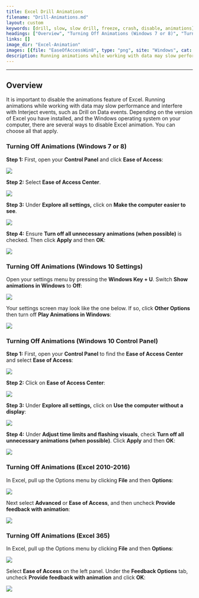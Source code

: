 ```yaml
---
title: Excel Drill Animations
filename: "Drill-Animations.md"
layout: custom
keywords: [drill, slow, slow drill, freeze, crash, disable, animations]
headings: ["Overview", "Turning Off Animations (Windows 7 or 8)", "Turning Off Animations (Windows 10 Settings)", "Turning Off Animations (Windows 10 Control Panel)", "Turning Off Animations (Excel 2010-2016)", "Turning Off Animations (Excel 365)"]
links: []
image_dir: "Excel-Animation"
images: [{file: "EaseOfAccessWin8", type: "png", site: "Windows", cat: "Control Panel", sub: "", report: "", ribbon: "", config: ""},{file: "EaseOfAccessCenterWin8", type: "png", site: "Windows", cat: "Ease of Access", sub: "", report: "", ribbon: "", config: ""},{file: "MakeComputerEasierWin8", type: "png", site: "Windows", cat: "Ease of Access Center", sub: "", report: "", ribbon: "", config: ""},{file: "TurnOffAnimationsWin8", type: "png", site: "Windows", cat: "Make the computer easier to see", sub: "", report: "", ribbon: "", config: ""},{file: "05", type: "png", site: "Windows", cat: "Display Settings", sub: "", report: "", ribbon: "", config: ""},{file: "07", type: "jpg", site: "Windows", cat: "Visual options", sub: "", report: "", ribbon: "", config: ""},{file: "01", type: "jpg", site: "Windows", cat: "Control Panel", sub: "", report: "", ribbon: "", config: ""},{file: "02", type: "jpg", site: "Windows", cat: "Ease of Access", sub: "", report: "", ribbon: "", config: ""},{file: "03", type: "jpg", site: "Windows", cat: "Ease of Access Center", sub: "", report: "", ribbon: "", config: ""},{file: "04", type: "jpg", site: "Windows", cat: "Use the computer without a display", sub: "", report: "", ribbon: "", config: ""},{file: "FileOptionsExcel2010", type: "png", site: "Excel", cat: "File Menu", sub: "", report: "", ribbon: "", config: ""},{file: "06", type: "jpg", site: "Excel", cat: "Settings", sub: "", report: "", ribbon: "", config: ""},{file: "FileOptionsExcel365", type: "png", site: "Excel", cat: "File Menu", sub: "", report: "", ribbon: "", config: ""},{file: "13", type: "jpg", site: "Excel", cat: "Options", sub: "", report: "", ribbon: "", config: ""}]
description: Running animations while working with data may slow performance and interfere with Interject events, such as Drill on Data events.
---
```

* * *

## Overview

It is important to disable the animations feature of Excel. Running animations while working with data may slow performance and interfere with Interject events, such as Drill on Data events. Depending on the version of Excel you have installed, and the Windows operating system on your computer, there are several ways to disable Excel animation. You can choose all that apply.

### Turning Off Animations (Windows 7 or 8)

**Step 1:** First, open your **Control Panel** and click **Ease of Access**:

![](/images/Excel-Animation/EaseOfAccessWin8.png)
<br>

**Step 2:** Select **Ease of Access Center**.

![](/images/Excel-Animation/EaseOfAccessCenterWin8.png)
<br>

**Step 3:** Under **Explore all settings,** click on **Make the computer easier to see**.

![](/images/Excel-Animation/MakeComputerEasierWin8.png)
<br>

**Step 4:** Ensure **Turn off all unnecessary animations (when possible)** is checked. Then click **Apply** and then **OK**:

![](/images/Excel-Animation/TurnOffAnimationsWin8.png)
<br>

### Turning Off Animations (Windows 10 Settings)

Open your settings menu by pressing the **Windows Key + U**. Switch **Show animations in Windows** to **Off**:

![](/images/Excel-Animation/05.png)
<br>

Your settings screen may look like the one below. If so, click **Other Options** then turn off **Play Animations in Windows**:

![](/images/Excel-Animation/07.jpg)
<br>

### Turning Off Animations (Windows 10 Control Panel)

**Step 1:** First, open your **Control Panel** to find the **Ease of Access Center** and select **Ease of Access**:

![](/images/Excel-Animation/01.jpg)
<br>

**Step 2:** Click on **Ease of Access Center**:

![](/images/Excel-Animation/02.jpg)
<br>

**Step 3:** Under **Explore all settings,** click on **Use the computer without a display**:

![](/images/Excel-Animation/03.jpg)
<br>

**Step 4:** Under **Adjust time limits and flashing visuals**, check **Turn off all unnecessary animations (when possible)**. Click **Apply** and then **OK**:

![](/images/Excel-Animation/04.jpg)
<br>

### Turning Off Animations (Excel 2010-2016)

In Excel, pull up the Options menu by clicking **File** and then **Options**:

![](/images/Excel-Animation/FileOptionsExcel2010.png)
<br>

Next select **Advanced** or **Ease of Access**, and then uncheck **Provide feedback with animation**:

![](/images/Excel-Animation/06.jpg)
<br>

### Turning Off Animations (Excel 365)

In Excel, pull up the Options menu by clicking **File** and then **Options**:

![](/images/Excel-Animation/FileOptionsExcel365.png)
<br>

Select **Ease of Access** on the left panel. Under the **Feedback Options** tab, uncheck **Provide feedback with animation** and click **OK**:

![](/images/Excel-Animation/13.jpg)
<br>
